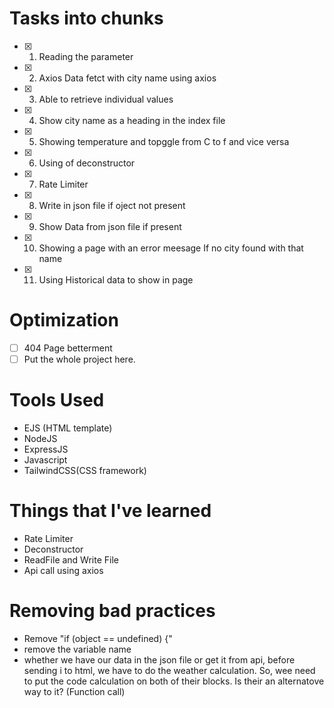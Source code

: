 # Tasks into chunks

- [x] 1. Reading the parameter
- [x] 2. Axios Data fetct with city name using axios
- [x] 3. Able to retrieve individual values
- [x] 4. Show city name as a heading in the index file
- [x] 5. Showing temperature and topggle from C to f and vice versa
- [x] 6. Using of deconstructor
- [x] 7. Rate Limiter
- [x] 8. Write in json file if oject not present
- [x] 9. Show Data from json file if present
- [x] 10. Showing a page with an error meesage If no city found with that name
- [x] 11. Using Historical data to show in page

# Optimization

- [ ] 404 Page betterment
- [ ] Put the whole project here.

# Tools Used

- EJS (HTML template)
- NodeJS
- ExpressJS
- Javascript
- TailwindCSS(CSS framework)

# Things that I've learned

- Rate Limiter
- Deconstructor
- ReadFile and Write File
- Api call using axios

# Removing bad practices

- Remove "if (object == undefined) {"
- remove the variable name
- whether we have our data in the json file or get it from api, before sending i to html, we have to do the weather calculation. So, wee need to put the code calculation on both of their blocks. Is their an alternatove way to it? (Function call)
